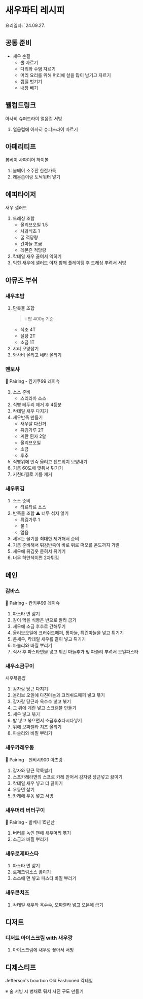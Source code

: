 # 새우파티 레시피

요리일자: `24.09.27.

## 공통 준비

-   새우 손질
    -   뿔 자르기
    -   다리와 수염 자르기
    -   머리 요리를 위해 머리에 살을 많이 남기고 자르기
    -   껍질 벗기기
    -   내장 빼기

## 웰컴드링크

아사히 슈퍼드라이 얼음컵 서빙

1.  얼음컵에 아사히 슈퍼드라이 따르기

## 아페리티프

봄베이 사파이어 하이볼

1.  봄베이 소주잔 한잔가득
2.  레몬즙이랑 토닉워터 넣기

## 에피타이저

새우 샐러드

1.  드레싱 조합
    -   올리브오일 1.5
    -   사과식초 1
    -   꿀 적당량
    -   간마늘 조금
    -   레몬즌 적당량
2.  칵테일 새우 끓여서 익히기
3.  익힌 새우에 샐러드 야채 함께 플레이팅 후 드레싱 뿌려서 서빙

## 아뮤즈 부쉬

### 새우초밥

1.  단촛물 조합
    > ℹ️ 밥 400g 기준
    -   식초 4T
    -   설탕 2T
    -   소금 1T
2.  샤리 모양잡기
3.  와사비 올리고 네타 올리기

### 멘보샤

🍷 Pairing - 칸키쿠99 레이슈

1.  소스 준비
    -   스리라차 소스
2.  식빵 테두리 제거 후 4등분
3.  칵테일 새우 다지기
4.  새우반죽 만들기
    -   새우살 다진거
    -   튀김가루 2T
    -   계란 흰자 2알
    -   올리브오일
    -   소금
    -   후추
5.  식빵위에 반죽 올리고 샌드위치 모양내기
6.  기름 60도에 맞춰서 튀기기
7.  키친타월로 기름 제거

### 새우튀김

1.  소스 준비
    -   타르타르 소스
2.  반죽물 조합
    ⚠️ 너무 섞지 않기
    -   튀김가루 1
    -   물 1
    -   얼음
3.  새우는 물기를 최대한 제거해서 준비
4.  기름 준비해서 튀김반죽이 바로 위로 떠오를 온도까지 가열
5.  새우에 튀김옷 묻혀서 튀기기
6.  너무 하얀색이면 2차튀김

## 메인

### 감바스

🍷 Pairing - 칸키쿠99 레이슈

1.  파스타 면 삶기
2.  같이 먹을 식빵은 반으로 잘라 굽기
3.  새우에 소금 후추로 간해두기
4.  올리브오일에 크러쉬드페퍼, 통마늘, 튀긴마늘을 넣고 튀기기
5.  큰새우, 칵테일 새우를 같이 넣고 튀기기
6.  파슬리와 바질 뿌리기
7.  식사 후 파스타면을 넣고 튀긴 마늘추가 및 파슬리 뿌려서 오일파스타

### 새우소금구이

새우볶음밥

1.  감자랑 당근 다지기
2.  올리브 오일에 다진마늘과 크러쉬드페퍼 넣고 볶기
3.  감자랑 당근과 옥수수 넣고 볶기
4.  그 위에 계란 넣고 스크램블 만들기
5.  새우 넣고 볶기
6.  밥 넣고 볶으면서 소금후추다시다넣기
7.  위에 모짜렐라 치즈 올리기
8.  파슬리와 바질 뿌리기

### 새우카레우동

🍷 Pairing - 겐비시900 아츠캉

1.  감자와 당근 깍둑썰기
2.  스프카레라면의 스프로 카레 만어서 감자랑 당근넣고 끓이기
3.  칵테일 새우 넣고 더 끓이기
4.  우동면 삶기
5.  카레에 우동 넣고 서빙

### 새우머리 버터구이

🍷 Pairing - 발베니 15년산

1.  버터를 녹인 팬에 새우머리 볶기
2.  소금과 바질 뿌리기

### 새우로제파스타

1.  파스타 면 삶기
2.  로제크림소스 끓이기
3.  소스에 면 넣고 파스타 바질 뿌리기

### 새우콘치즈

1.  칵테일 새우와 옥수수, 모짜렐라 넣고 오븐에 굽기

## 디저트

### 디저트 아이스크림 with 새우깡

1.  아이스크림에 새우깡 꽂아서 서빙

## 디제스티프

Jefferson's bourbon Old Fashioned 칵테일

※ 술 서빙 시 병채로 둬서 사진 구도 만들기
